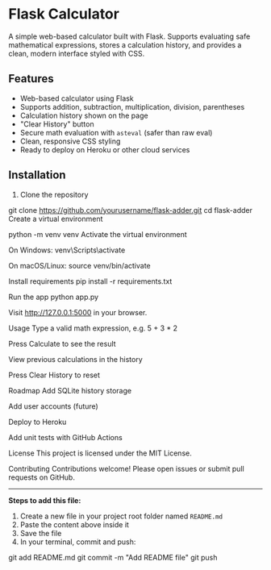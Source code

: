 # Flask Calculator

A simple web-based calculator built with Flask. Supports evaluating safe mathematical expressions, stores a calculation history, and provides a clean, modern interface styled with CSS.

## Features

- Web-based calculator using Flask  
- Supports addition, subtraction, multiplication, division, parentheses  
- Calculation history shown on the page  
- "Clear History" button  
- Secure math evaluation with `asteval` (safer than raw eval)  
- Clean, responsive CSS styling  
- Ready to deploy on Heroku or other cloud services

## Installation

1. Clone the repository

git clone https://github.com/yourusername/flask-adder.git
cd flask-adder
Create a virtual environment

python -m venv venv
Activate the virtual environment

On Windows:
venv\Scripts\activate

On macOS/Linux:
source venv/bin/activate

Install requirements
pip install -r requirements.txt

Run the app
python app.py

Visit http://127.0.0.1:5000 in your browser.

Usage
Type a valid math expression, e.g. 5 + 3 * 2

Press Calculate to see the result

View previous calculations in the history

Press Clear History to reset

Roadmap
Add SQLite history storage

Add user accounts (future)

Deploy to Heroku

Add unit tests with GitHub Actions

License
This project is licensed under the MIT License.

Contributing
Contributions welcome! Please open issues or submit pull requests on GitHub.


---

**Steps to add this file:**

1. Create a new file in your project root folder named `README.md`  
2. Paste the content above inside it  
3. Save the file  
4. In your terminal, commit and push:

git add README.md
git commit -m "Add README file"
git push